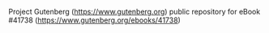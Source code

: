 Project Gutenberg (https://www.gutenberg.org) public repository for eBook #41738 (https://www.gutenberg.org/ebooks/41738)
